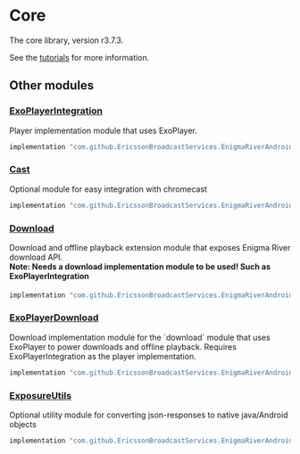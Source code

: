 # Core

The core library, version r3.7.3.

See the [tutorials](tutorials/index.md) for more information.

## Other modules

### [ExoPlayerIntegration](https://github.com/EricssonBroadcastServices/EnigmaRiverAndroidExoPlayerIntegration/tree/r3.7.3)

<p>Player implementation module that uses ExoPlayer.</p>

```gradle
implementation "com.github.EricssonBroadcastServices.EnigmaRiverAndroid:exoplayerintegration:r3.7.3"
```

### [Cast](https://github.com/EricssonBroadcastServices/EnigmaRiverAndroidCast/tree/r3.7.3)

<p>Optional module for easy integration with chromecast</p>

```gradle
implementation "com.github.EricssonBroadcastServices.EnigmaRiverAndroid:cast:r3.7.3"
```

### [Download](https://github.com/EricssonBroadcastServices/EnigmaRiverAndroidDownload/tree/r3.7.3)

<p>Download and offline playback extension module that exposes Enigma River download API.</p>
<h4 style="margin-top: -1em">Note: Needs a download implementation module to be used! Such as ExoPlayerIntegration</h4>

```gradle
implementation "com.github.EricssonBroadcastServices.EnigmaRiverAndroid:download:r3.7.3"
```

### [ExoPlayerDownload](https://github.com/EricssonBroadcastServices/EnigmaRiverAndroidExoPlayerDownload/tree/r3.7.3)

<p>Download implementation module for the `download` module that uses ExoPlayer to power downloads and offline playback. Requires ExoPlayerIntegration as the player implementation.</p>

```gradle
implementation "com.github.EricssonBroadcastServices.EnigmaRiverAndroid:exoPlayerDownload:r3.7.3"
```

### [ExposureUtils](https://github.com/EricssonBroadcastServices/EnigmaRiverAndroidExposureUtils/tree/r3.7.3)

<p>Optional utility module for converting json-responses to native java/Android objects</p>

```gradle
implementation "com.github.EricssonBroadcastServices.EnigmaRiverAndroid:exposureUtils:r3.7.3"
```